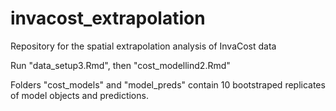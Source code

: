 # invacost_extrapolation
Repository for the spatial extrapolation analysis of InvaCost data

Run "data_setup3.Rmd", then "cost_modellind2.Rmd"

Folders "cost_models" and "model_preds" contain 10 bootstraped replicates of model objects and predictions.
